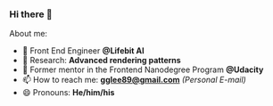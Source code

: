 ### Hi there 👋

About me:

- 🔭 Front End Engineer **@Lifebit AI**
- 🔬 Research: **Advanced rendering patterns**
- 🔭 Former mentor in the Frontend Nanodegree Program **@Udacity**
- 📫 How to reach me: **gglee89@gmail.com** *(Personal E-mail)*
- 😄 Pronouns: **He/him/his**
